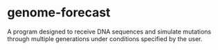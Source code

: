 # genome-forecast
A program designed to receive DNA sequences and simulate mutations through multiple generations under conditions specified by the user.
